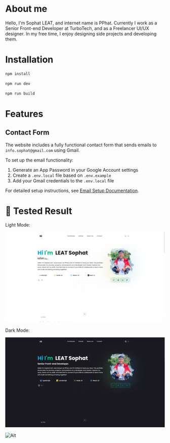 # About me
Hello, I'm Sophat LEAT, and internet name is PPhat. Currently I work as a Senior Front-end Developer at TurboTech, and as a Freelancer UI/UX designer. In my free time, I enjoy designing side projects and developing them.

# Installation

```sh
npm install
```

```sh
npm run dev
```

```sh
npm run build
```

# Features

## Contact Form

The website includes a fully functional contact form that sends emails to `info.sophat@gmail.com` using Gmail.

To set up the email functionality:

1. Generate an App Password in your Google Account settings
2. Create a `.env.local` file based on `.env.example`
3. Add your Gmail credentials to the `.env.local` file

For detailed setup instructions, see [Email Setup Documentation](./doc/email-setup.md).

# 🧪 Tested Result

Light Mode:

![Light Mode](./public/assets/screenshots/light.png)

Dark Mode:

![Dark Mode](./public/assets/screenshots/dark.png)


![Alt](https://repobeats.axiom.co/api/embed/783418e8759bcaf96b6392aaaaf6bc42783ede45.svg "Repobeats analytics image")